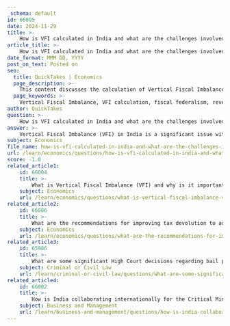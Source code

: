 ```yaml
---
_schema: default
id: 66005
date: 2024-11-29
title: >-
    How is VFI calculated in India and what are the challenges involved?
article_title: >-
    How is VFI calculated in India and what are the challenges involved?
date_format: MMM DD, YYYY
post_on_text: Posted on
seo:
  title: QuickTakes | Economics
  page_description: >-
    This content discusses the calculation of Vertical Fiscal Imbalance (VFI) in India, including the challenges involved, such as dependency on central transfers and revenue mobilization issues, highlighting the need for fiscal reforms.
  page_keywords: >-
    Vertical Fiscal Imbalance, VFI calculation, fiscal federalism, revenue expenditure, state revenue, central transfers, fiscal instability, revenue mobilization, spatial variations, fiscal discipline, policy reforms, Goods and Services Tax, Finance Commission, fiscal framework
author: QuickTakes
question: >-
    How is VFI calculated in India and what are the challenges involved?
answer: >-
    Vertical Fiscal Imbalance (VFI) in India is a significant issue within the framework of fiscal federalism, characterized by a mismatch between the revenue-raising capacities of the Union and State governments and their respective expenditure responsibilities. \n\n### Calculation of VFI in India\n\nVFI is typically calculated by assessing the share of sub-national governments' own spending that is not financed through their own revenues. In India, this imbalance is evident as the Union government collects a substantial majority of the revenues, while the states are responsible for a significant portion of the expenditure. Specifically, states are responsible for approximately 61% of the revenue expenditure but only collect about 38% of the revenue receipts. This disparity leads to a reliance on transfers from the Union government to bridge the gap, resulting in a higher VFI compared to other federal systems like Brazil and Canada.\n\nThe calculation of VFI can be summarized as follows:\n\n1. **Revenue Collection**: Assess the total revenue collected by the Union and State governments.\n2. **Expenditure Responsibilities**: Evaluate the total expenditure responsibilities of the State governments.\n3. **VFI Calculation**: The formula can be expressed as:\n   $$\n   VFI = \frac{\text{State Expenditure} - \text{State Revenue}}{\text{State Expenditure}}\n   $$\n   A higher VFI indicates a greater dependency on central transfers.\n\n### Challenges Involved\n\n1. **Dependency on Central Transfers**: States often depend heavily on transfers from the Union government to meet their expenditure needs, which can lead to fiscal instability and reduced autonomy in financial decision-making.\n\n2. **Revenue Mobilization**: States face challenges in increasing their own revenue mobilization efforts due to limited tax bases and administrative capacities. This is compounded by the need to streamline expenditure patterns to manage fiscal deficits effectively.\n\n3. **Spatial Variations**: There are significant spatial variations in revenue generation and expenditure patterns across different states, leading to unequal fiscal capacities and challenges in addressing local needs.\n\n4. **Fiscal Discipline**: Large vertical imbalances can relax fiscal discipline among states, potentially leading to poor fiscal performance and increased government debt.\n\n5. **Policy Reforms**: Addressing VFI requires comprehensive policy reforms, including the restructuring of fiscal transfers, enhancing the Goods and Services Tax (GST) framework, and the role of the Finance Commission in redistributing resources more equitably.\n\nIn summary, VFI in India reflects a critical aspect of the fiscal relationship between the Union and State governments, highlighting the need for reforms to ensure a more balanced and sustainable fiscal framework.
subject: Economics
file_name: how-is-vfi-calculated-in-india-and-what-are-the-challenges-involved.md
url: /learn/economics/questions/how-is-vfi-calculated-in-india-and-what-are-the-challenges-involved
score: -1.0
related_article1:
    id: 66004
    title: >-
        What is Vertical Fiscal Imbalance (VFI) and why is it important in fiscal federalism?
    subject: Economics
    url: /learn/economics/questions/what-is-vertical-fiscal-imbalance-vfi-and-why-is-it-important-in-fiscal-federalism
related_article2:
    id: 66006
    title: >-
        What are the recommendations for improving tax devolution to address VFI?
    subject: Economics
    url: /learn/economics/questions/what-are-the-recommendations-for-improving-tax-devolution-to-address-vfi
related_article3:
    id: 65986
    title: >-
        What are some significant High Court decisions regarding bail petitions and their implications?
    subject: Criminal or Civil Law
    url: /learn/criminal-or-civil-law/questions/what-are-some-significant-high-court-decisions-regarding-bail-petitions-and-their-implications
related_article4:
    id: 66002
    title: >-
        How is India collaborating internationally for the Critical Mineral Mission?
    subject: Business and Management
    url: /learn/business-and-management/questions/how-is-india-collaborating-internationally-for-the-critical-mineral-mission
---
```


&nbsp;